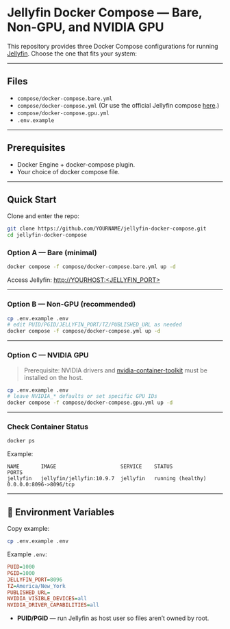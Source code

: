# Jellyfin Docker Compose — Bare, Non-GPU, and NVIDIA GPU

This repository provides three Docker Compose configurations for running [Jellyfin](https://jellyfin.org). Choose the one that fits your system:

---

## Files

- `compose/docker-compose.bare.yml`
- `compose/docker-compose.yml` (Or use the official Jellyfin compose [here](https://jellyfin.org/docs/general/installation/container).)
- `compose/docker-compose.gpu.yml`
- `.env.example`

---

## Prerequisites

- Docker Engine + docker-compose plugin.
- Your choice of docker compose file.
---

## Quick Start

Clone and enter the repo:
```bash
git clone https://github.com/YOURNAME/jellyfin-docker-compose.git
cd jellyfin-docker-compose
```

### Option A — Bare (minimal)
```bash
docker compose -f compose/docker-compose.bare.yml up -d
```
Access Jellyfin: [http://YOURHOST:<JELLYFIN_PORT>](http://YOURHOST:<JELLYFIN_PORT>)

---

### Option B — Non-GPU (recommended)
```bash
cp .env.example .env
# edit PUID/PGID/JELLYFIN_PORT/TZ/PUBLISHED_URL as needed
docker compose -f compose/docker-compose.yml up -d
```

---

### Option C — NVIDIA GPU

> Prerequisite: NVIDIA drivers and [nvidia-container-toolkit](https://docs.nvidia.com/datacenter/cloud-native/container-toolkit/install-guide.html) must be installed on the host.

```bash
cp .env.example .env
# leave NVIDIA_* defaults or set specific GPU IDs
docker compose -f compose/docker-compose.gpu.yml up -d
```

---

### Check Container Status
```bash
docker ps
```

Example:
```
NAME       IMAGE                     SERVICE    STATUS              PORTS
jellyfin   jellyfin/jellyfin:10.9.7  jellyfin   running (healthy)   0.0.0.0:8096->8096/tcp
```

---

## 🔧 Environment Variables

Copy example:
```bash
cp .env.example .env
```

Example `.env`:
```ini
PUID=1000
PGID=1000
JELLYFIN_PORT=8096
TZ=America/New_York
PUBLISHED_URL=
NVIDIA_VISIBLE_DEVICES=all
NVIDIA_DRIVER_CAPABILITIES=all
```

- **PUID/PGID** — run Jellyfin as host user so files aren’t owned by root.  
